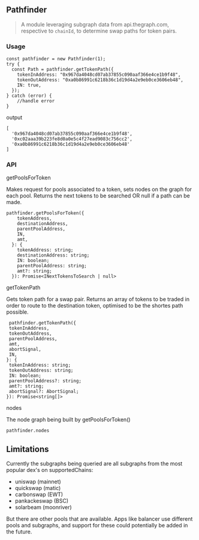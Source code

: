 ## Pathfinder 
> A module leveraging subgraph data from api.thegraph.com, respective to `chainId`, to determine swap paths for token pairs. 

### Usage

```
const pathfinder = new Pathfinder(1);
try {
  const Path = pathfinder.getTokenPath({
    tokenInAddress: "0x967da4048cd07ab37855c090aaf366e4ce1b9f48",
    tokenOutAddress: "0xa0b86991c6218b36c1d19d4a2e9eb0ce3606eb48",
    IN: true,
  });
} catch (error) {
    //handle error
}
```

output
```
[
  '0x967da4048cd07ab37855c090aaf366e4ce1b9f48',
  '0xc02aaa39b223fe8d0a0e5c4f27ead9083c756cc2',
  '0xa0b86991c6218b36c1d19d4a2e9eb0ce3606eb48'
]
```

### API

getPoolsForToken

Makes request for pools associated to a token, sets nodes on the graph for each pool.
Returns the next tokens to be searched OR null if a path can be made.
```  
pathfinder.getPoolsForToken({
    tokenAddress,
    destinationAddress,
    parentPoolAddress,
    IN,
    amt,
  }: {
    tokenAddress: string;
    destinationAddress: string;
    IN: boolean;
    parentPoolAddress: string;
    amt?: string;
  }): Promise<INextTokensToSearch | null>
  ```


getTokenPath 

Gets token path for a swap pair. Returns an array of tokens to be traded in order to route to the destination token, optimised to be the shortes path possible.

   ```
    pathfinder.getTokenPath({
    tokenInAddress,
    tokenOutAddress,
    parentPoolAddress,
    amt,
    abortSignal,
    IN,
  }: {
    tokenInAddress: string;
    tokenOutAddress: string;
    IN: boolean;
    parentPoolAddress?: string;
    amt?: string;
    abortSignal?: AbortSignal;
  }): Promise<string[]>
  ```

nodes

The node graph being built by getPoolsForToken()

`pathfinder.nodes`

## Limitations 
Currently the subgraphs being queried are all subgraphs from the most popular dex's on supportedChains:

- uniswap (mainnet)
- quickswap (matic)
- carbonswap (EWT)
- pankackeswap (BSC)
- solarbeam (moonriver)

But there are other pools that are available. Apps like balancer use different pools and subgraphs, and support for these could potentially be added in the future. 
